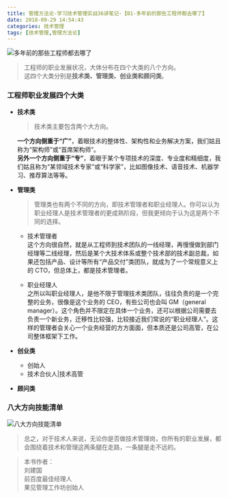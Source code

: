 ```yaml
---
title: 管理方法论-学习技术管理实战36讲笔记-【01-多年前的那些工程师都去哪了】
date: 2018-09-29 14:54:43
categories: 技术管理
tags: [技术管理,管理方法论]
---
```


![多年前的那些工程师都去哪了](https://upload-images.jianshu.io/upload_images/8760038-2ccb14ccfc8d0b1e.png?imageMogr2/auto-orient/strip%7CimageView2/2/w/1240)
> 工程师的职业发展状况，大体分布在四个大类的八个方向。  
> 这四个大类分别是**技术类、管理类、创业类和顾问类**。

<!-- more -->

### 工程师职业发展四个大类
- **技术类**  
    > 技术类主要包含两个大方向。  

    **一个方向侧重于“广”**，着眼技术的整体性、架构性和业务解决方案，我们姑且称为“架构师”或“首席架构师”。  
    **另外一个方向侧重于“专”**，着眼于某个专项技术的深度、专业度和精细度，我们姑且称为“某领域技术专家”或“科学家”，比如图像技术、语音技术、机器学习、推荐算法等等。
- **管理类**  
    > 管理类也有两个不同的方向，即技术管理者和职业经理人。你可以认为职业经理人是技术管理者的更成熟阶段，但我更倾向于认为这是两个不同的选择。

    - 技术管理者  
    这个方向很自然，就是从工程师到技术团队的一线经理，再慢慢做到部门经理等二线经理，然后是某个大技术体系或整个技术部的技术副总裁，如果还包括产品、设计等所有“产品交付”类团队，就成为了一个常规意义上的 CTO，但总体上，都是技术管理者。
    
    - 职业经理人  
    之所以叫职业经理人，是他不限于管理技术类团队，往往负责的是一个完整的业务，很像是这个业务的 CEO，有些公司也会叫 GM（general manager）。这个角色并不限定在具体一个业务，还可以根据公司需要去负责一个新业务，迁移性比较强，比较接近我们常说的“职业经理人”。这样的管理者会关心一个业务经营的方方面面，但本质还是公司高管，在公司整体框架下工作。
    
- **创业类**
    - 创始人
    - 技术合伙人|技术高管

- **顾问类**

### 八大方向技能清单
![八大方向技能清单](https://upload-images.jianshu.io/upload_images/8760038-d614c8f324f91cac.png?imageMogr2/auto-orient/strip%7CimageView2/2/w/1240)

> 总之，对于技术人来说，无论你是否做技术管理岗，你所有的职业发展，都会围绕着技术和管理这两条腿在走路，一条腿是走不远的。

> 本书作者：  
    刘建国  
    前百度最佳经理人  
    果见管理工作坊创始人 